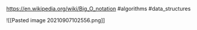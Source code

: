 
<https://en.wikipedia.org/wiki/Big_O_notation>
#algorithms #data_structures

![[Pasted image 20210907102556.png]]